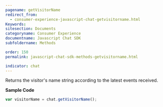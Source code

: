 ```yaml
---
pagename: getVisitorName
redirect_from:
  - consumer-experience-javascript-chat-getvisitorname.html
Keywords:
sitesection: Documents
categoryname: Consumer Experience
documentname: Javascript Chat SDK
subfoldername: Methods

order: 150
permalink: javascript-chat-sdk-methods-getvisitorname.html

indicator: chat
---
```


Returns the visitor's name string according to the latest events received.

**Sample Code**

```javascript
var visitorName = chat.getVisitorName();
```

